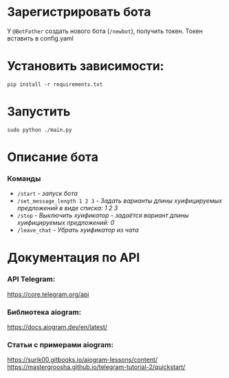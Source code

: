# Зарегистрировать бота

У `@BotFather` создать нового бота (`/newbot`), получить токен.
Токен вставить в config.yaml

# Установить зависимости:
```pip install -r requirements.txt```

# Запустить
```sudo python ./main.py```

# Описание бота

### Команды
+ `/start` - _запуск бота_
+ `/set_message_length 1 2 3` - _Задать варианты длины хуифицируемых предложений в виде списка: 1 2 3_
+ `/stop` - _Выключить хуификатор - задаётся вариант длины хуифицируемых предложений: 0_
+ `/leave_chat` - _Убрать хуификатор из чата_

# Документация по API

### API Telegram:
https://core.telegram.org/api

### Библиотека aiogram:
https://docs.aiogram.dev/en/latest/

### Статьи с примерами aiogram:
https://surik00.gitbooks.io/aiogram-lessons/content/
https://mastergroosha.github.io/telegram-tutorial-2/quickstart/
